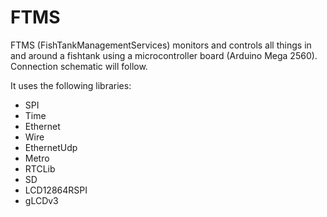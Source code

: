FTMS
====

FTMS (FishTankManagementServices) monitors and controls all things in and around a fishtank using a microcontroller board (Arduino Mega 2560).
Connection schematic will follow.

It uses the following libraries:
- SPI
- Time
- Ethernet
- Wire
- EthernetUdp
- Metro
- RTCLib
- SD
- LCD12864RSPI
- gLCDv3